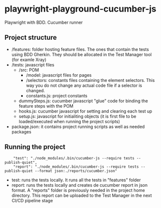 # playwright-playground-cucumber-js
Playwright with BDD. Cucumber runner

## Project structure

- /features: folder hosting feature files. The ones that contain the tests using BDD Gherkin. They should be allocated in the Test Manager tool (for examle Xray)
- /tests: javascript files
    - /src: POM
        - /model: javascript files for pages
        - /selectors: constants files containing the element selectors. This way you do not change any actual code file if a selector is changed.
        - constants.js: project constants
    - dummySteps.js: cucumber javascript "glue" code for binding the feature steps with the POM
    - hooks.js: cucumber javascript for setting and clearing each test up
    - setup.js: javascript for initialiting objects (it is first file to be loaded/executed when running the project scripts)
- package.json: it contains project running scripts as well as needed packages

## Running the project

```
    "test": "./node_modules/.bin/cucumber-js --require tests --publish-quiet",
    "report": "./node_modules/.bin/cucumber-js --require tests --publish-quiet --format json:./reports/cucumber.json"
```

- test: runs the tests locally. It runs all the tests in "features" folder
- report: runs the tests locally and creates de cucumber report in json format. A "reports" folder is previously needed in the project home directory. This report can be uploaded to the Test Manager in the next CI/CD pipeline stage
